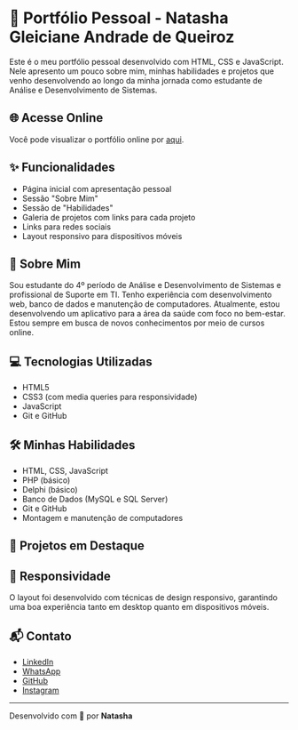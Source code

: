 # 💼 Portfólio Pessoal - Natasha Gleiciane Andrade de Queiroz

Este é o meu portfólio pessoal desenvolvido com HTML, CSS e JavaScript. Nele apresento um pouco sobre mim, minhas habilidades e projetos que venho desenvolvendo ao longo da minha jornada como estudante de Análise e Desenvolvimento de Sistemas.

## 🌐 Acesse Online

Você pode visualizar o portfólio online por [aqui](https://natasha-queiroz.github.io/).

## ✨ Funcionalidades

- Página inicial com apresentação pessoal
- Sessão "Sobre Mim"
- Sessão de "Habilidades"
- Galeria de projetos com links para cada projeto
- Links para redes sociais
- Layout responsivo para dispositivos móveis

## 🧠 Sobre Mim

Sou estudante do 4º período de Análise e Desenvolvimento de Sistemas e profissional de Suporte em TI. Tenho experiência com desenvolvimento web, banco de dados e manutenção de computadores. Atualmente, estou desenvolvendo um aplicativo para a área da saúde com foco no bem-estar. Estou sempre em busca de novos conhecimentos por meio de cursos online.

## 💻 Tecnologias Utilizadas

- HTML5
- CSS3 (com media queries para responsividade)
- JavaScript
- Git e GitHub

## 🛠️ Minhas Habilidades

- HTML, CSS, JavaScript
- PHP (básico)
- Delphi (básico)
- Banco de Dados (MySQL e SQL Server)
- Git e GitHub
- Montagem e manutenção de computadores

## 📁 Projetos em Destaque


## 📱 Responsividade

O layout foi desenvolvido com técnicas de design responsivo, garantindo uma boa experiência tanto em desktop quanto em dispositivos móveis.

## 📬 Contato

- [LinkedIn](https://www.linkedin.com/in/natasha-queiroz-8095761a3/)
- [WhatsApp](http://wa.me/558597987546)
- [GitHub](https://github.com/natasha-queiroz)
- [Instagram](https://www.instagram.com/natasha_queiroz/)

---

Desenvolvido com 💙 por **Natasha**
